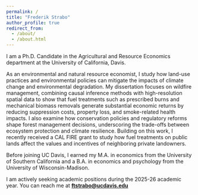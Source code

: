 ```yaml
---
permalink: /
title: "Frederik Strabo"
author_profile: true
redirect_from: 
  - /about/
  - /about.html
---
```


I am a Ph.D. Candidate in the Agricultural and Resource Economics department at the University of California, Davis.

As an environmental and natural resource economist, I study how land-use practices and environmental policies can mitigate the impacts of climate change and environmental degradation. My dissertation focuses on wildfire management, combining causal inference methods with high-resolution spatial data to show that fuel treatments such as prescribed burns and mechanical biomass removals generate substantial economic returns by reducing suppression costs, property loss, and smoke-related health impacts. I also examine how conservation policies and regulatory reforms shape forest management decisions, underscoring the trade-offs between ecosystem protection and climate resilience. Building on this work, I recently received a CAL FIRE grant to study how fuel treatments on public lands affect the values and incentives of neighboring private landowners.

Before joining UC Davis, I earned my M.A. in economics from the University of Southern California and a B.A. in economics and psychology from the University of Wisconsin-Madison. 

I am actively seeking academic positions during the 2025-26 academic year. You can reach me at **ftstrabo@ucdavis.edu**
